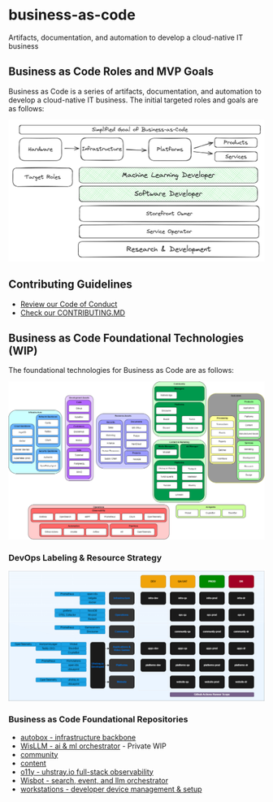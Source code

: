 # business-as-code
Artifacts, documentation, and automation to develop a cloud-native IT business

## Business as Code Roles and MVP Goals

Business as Code is a series of artifacts, documentation, and automation to develop a cloud-native IT business. The initial targeted roles and goals are as follows:

![Business as Code Roles](.images/roles-outcomes.png)

## Contributing Guidelines

- [Review our Code of Conduct](https://www.uhstray.io/en/code-of-conduct)
- [Check our CONTRIBUTING.MD](./CONTRIBUTING.md)

## Business as Code Foundational Technologies (WIP)

The foundational technologies for Business as Code are as follows:

![Business as Code Foundational Technologies](.images/reference-architecture.drawio.png)

### DevOps Labeling & Resource Strategy

![DevOps Labeling & Resource Strategy](.diagrams/devops.drawio.png)

### Business as Code Foundational Repositories
   - [autobox - infrastructure backbone](https://github.com/uhstray-io/autobox)
   - [WisLLM - ai & ml orchestrator](https://github.com/uhstray-io/WisLLM) - Private WIP
   - [community](https://github.com/uhstray-io/community)
   - [content](https://github.com/uhstray-io/content)
   - [o11y - uhstray.io full-stack observability](https://github.com/uhstray-io/o11y)
   - [Wisbot - search, event, and llm orchestrator](https://github.com/uhstray-io/wisbot)
   - [workstations - developer device management & setup](https://github.com/uhstray-io/workstations)
